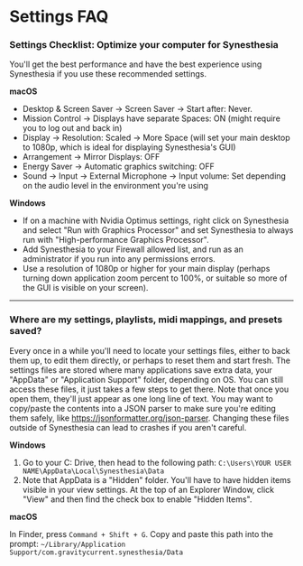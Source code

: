 # Settings FAQ

### Settings Checklist: Optimize your computer for Synesthesia
You'll get the best performance and have the best experience using Synesthesia if you use these recommended settings.

**macOS**

- Desktop & Screen Saver -> Screen Saver -> Start after: Never.
- Mission Control -> Displays have separate Spaces: ON (might require you to log out and back in)
- Display -> Resolution: Scaled -> More Space (will set your main desktop to 1080p, which is ideal for displaying Synesthesia's GUI)
- Arrangement -> Mirror Displays: OFF
- Energy Saver -> Automatic graphics switching: OFF
- Sound -> Input -> External Microphone -> Input volume: Set depending on the audio level in the environment you're using

**Windows**

- If on a machine with Nvidia Optimus settings, right click on Synesthesia and select "Run with Graphics Processor" and set Synesthesia to always run with "High-performance Graphics Processor".
- Add Synesthesia to your Firewall allowed list, and run as an administrator if you run into any permissions errors.
- Use a resolution of 1080p or higher for your main display (perhaps turning down application zoom percent to 100%, or suitable so more of the GUI is visible on your screen).

---


### Where are my settings, playlists, midi mappings, and presets saved?
Every once in a while you'll need to locate your settings files, either to back them up, to edit them directly, or perhaps to reset them and start fresh. The settings files are stored where many applications save extra data, your "AppData" or "Application Support" folder, depending on OS. You can still access these files, it just takes a few steps to get there. Note that once you open them, they'll just appear as one long line of text. You may want to copy/paste the contents into a JSON parser to make sure you're editing them safely, like https://jsonformatter.org/json-parser. Changing these files outside of  Synesthesia can lead to crashes if you aren't careful.

**Windows**

1. Go to your C: Drive, then head to the following path: `C:\Users\YOUR USER NAME\AppData\Local\Synesthesia\Data`
2. Note that AppData is a "Hidden" folder. You'll have to have hidden items visible in your view settings. At the top of an Explorer Window, click "View" and then find the check box to enable "Hidden Items".

**macOS**

In Finder, press `Command + Shift + G`.
Copy and paste this path into the prompt: `~/Library/Application Support/com.gravitycurrent.synesthesia/Data`